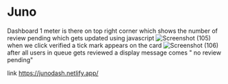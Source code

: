 # Juno
Dashboard
1 meter is there on top right corner which shows the number of review pending which gets updated using javascript
![Screenshot (105)](https://github.com/ShubhamChoubey115/Juno/assets/68967196/7f926949-60b4-401d-83f1-aedfdd440c03)
when we click verified a tick mark appears on the card
![Screenshot (106)](https://github.com/ShubhamChoubey115/Juno/assets/68967196/88a9b30b-139d-4614-8200-d534eb0a9b6e)
after all users in queue gets reviewed a display message comes " no review pending"

link
https://junodash.netlify.app/
